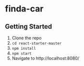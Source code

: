 # finda-car

## Getting Started
1. Clone the repo
2. `cd react-starter-master`
2. `npm install`
3. `npm start`
4. Navigate to http://localhost:8080/